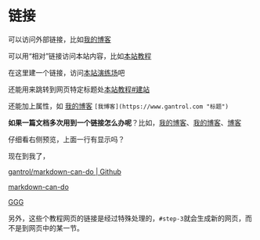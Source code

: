 # 链接

可以访问外部链接，比如[我的博客](https://www.gantrol.com)

可以用“相对”链接访问本站内容，比如[本站教程](/zh/guide/)

在这里建一个链接，访问[本站演练场](/zh/playground/)吧

还能用来跳转到网页特定标题处[本站教程#建站](/zh/guide/#建站)

还能加上属性，如 [我的博客](https://www.gantrol.com "标题")  `[我博客](https://www.gantrol.com "标题")`

**如果一篇文档多次用到一个链接怎么办呢**？比如，[我的博客][ABC]、[我的博客][ABC]、[博客][ABC]

仔细看右侧预览，上面一行有显示吗？

现在到我了，

[gantrol/markdown-can-do | Github][GGG]

[markdown-can-do][GGG]

[GGG][GGG]



另外，这些个教程网页的链接是经过特殊处理的，`#step-3`就会生成新的网页，而不是到网页中的某一节。

[GGG]: https://github.com/gantrol/markdown-can-do
[ABC]: https://www.gantrol.com
